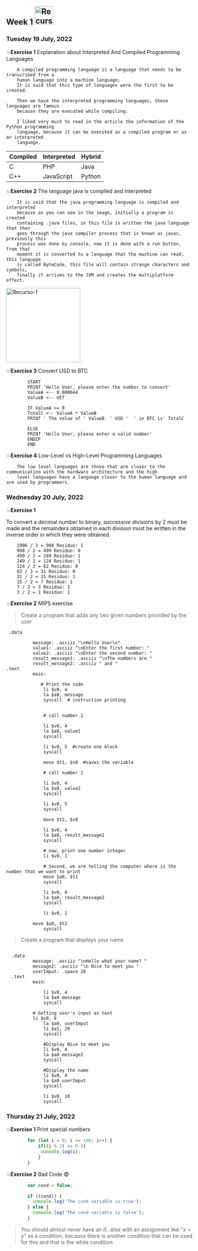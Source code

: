 ## Week 1  <img src="https://i.postimg.cc/DZ6VWxqs/Recurso-2.png" with="50px" height="50px" alt="Recurso-1"/>

### Tuesday 19 July, 2022

:boom:**Exercise 1** Explanation about Interpreted And Compiled Programming Languages

        A compiled programming language is a language that needs to be transcribed from a 
        human language into a machine language;
        It is said that this type of languages were the first to be created.

        Then we have the interpreted programming languages, these languages are famous 
        because they are executed while compiling.

        I liked very much to read in the article the information of the Python programming 
        language, because it can be executed as a compiled program or as an interpreted  
        language. 
        
    
| Compiled      | Interpreted | Hybrid |
| ----------- | ----------- |----------- |
| C      | PHP       |Java |
| C++   | JavaScript       |Python |





:boom:**Exercise 2**  The language java is compiled and interpreted

        It is said that the java programming language is compiled and interpreted   
        because as you can see in the image, initially a program is created 
        containing .java files, in this file is written the java language that then 
        goes through the java compiler process that is known as javac, previously this 
        process was done by console, now it is done with a run button, from that 
        moment it is converted to a language that the machine can read, this language 
        is called ByteCode, this file will contain strange characters and symbols, 
        finally it arrives to the JVM and creates the multiplatform effect.

<img src="https://i.postimg.cc/RF5x8xb9/1.png" with="100px" height="200px" alt="Recurso-1"/>

:boom:**Exercise 3** Convert USD to BTC

~~~
        START
        PRINT 'Hello User, please enter the number to convert'
        ValueA <-- 0.000044
        ValueB <-- GET 

        IF ValueA >= 0
        TotalC <-- ValueA * ValueB
        PRINT ' The value of ' ValueB  ' USD '  ' in BTC is' TotalC

        ELSE
        PRINT 'Hello User, please enter a valid number'
        ENDIF
        END
~~~

:boom:**Exercise 4** Low-Level vs High-Level Programming Languages

        The low level languages are those that are closer to the communication with the hardware architecture and the high 
        level languages have a language closer to the human language and are used by programmers.
        
        
### Wednesday 20 July, 2022  
  
:boom:**Exercise 1**

To convert a decimal number to binary, successive divisions by 2 must be made and the remainders obtained in each division must be written in the inverse order in which they were obtained.

        1996 / 2 = 998 Residuo: 1
        998 / 2 = 499 Residuo: 0
        499 / 2 = 249 Residuo: 1 
        249 / 2 = 124 Residuo: 1
        124 / 2 = 62 Residuo: 0
        62 / 2 = 31 Residuo: 0
        31 / 2 = 15 Residuo: 1
        15 / 2 = 7 Residuo: 1
        7 / 2 = 3 Residuo: 1
        3 / 2 = 1 Residuo: 1


:boom:**Exercise 2** MIPS exercise

>Create a program that adds any two given numbers provided by the user

```assembly
 .data
 
 	      message: .asciiz "\nHello User\n"
	      value1: .asciiz "\nEnter the first number: "
	      value2: .asciiz "\nEnter the second number: "
	      result_message1: .asciiz "\nThe numbers are "
	      result_message2: .asciiz " and "
.text
	      main:
                          
             # Print the code
              li $v0, 4 
              la $a0, message
              syscall  # instruction printing
              
              
              # call number 1
              
              li $v0, 4 
              la $a0, value1
              syscall  
              
              li $v0, 5  #create one block
              syscall
              
              move $t1, $v0  #saves the variable
              
              # call number 2
              
              li $v0, 4 
              la $a0, value2
              syscall  
              
              li $v0, 5  
              syscall
              
              move $t2, $v0 
              
              li $v0, 4 
              la $a0, result_message1
              syscall  
              
              # now, print one number integer
              li $v0, 1
              
              # Second, we are telling the computer where is the number that we want to print
              move $a0, $t1
              syscall
              
              li $v0, 4 
              la $a0, result_message2
              syscall 
              
              li $v0, 1
              
	      move $a0, $t2
              syscall
 ```
            
            
>Create a program that displays your name

```assembly

  .data
	      message: .asciiz "\nHello what your name? "
	      message2: .asciiz "\n Nice to meet you "
	      userImput: .space 20
  .text
	      main:
              
              li $v0, 4
              la $a0 message
              syscall

	      # Getting user's input as text
	      li $v0, 8
              la $a0, userImput
              li $a1, 20
              syscall
              
              #Display Nice to meet you
              li $v0, 4
              la $a0 message2
              syscall
              
              #Display the name
              li $v0, 4
              la $a0 userImput
              syscall
              
              li $v0, 10
              syscall
```


### Thursday 21 July, 2022

:boom:**Exercise 1** Print special numbers

```javascript
		for (let i = 0; i <= 100; i++) {
 			if((i % 2) == 0 ){
			 console.log(i);
 			}  
		}
```

:boom:**Exercise 2** Bad Code :fearful:

```javascript
		var cond = false;

		if ((cond)) {
		  console.log('The cond variable is true');
		} else {
		  console.log('The cond variable is false');
		}
```

>You should almost never have an if...else with an assignment like "x = y" as a condition, because there is another condition that can be used for this and that is the while condition
